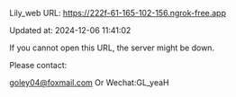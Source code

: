 Lily_web URL: https://222f-61-165-102-156.ngrok-free.app

Updated at: 2024-12-06 11:41:02

If you cannot open this URL, the server might be down.

Please contact: 

goley04@foxmail.com Or Wechat:GL_yeaH